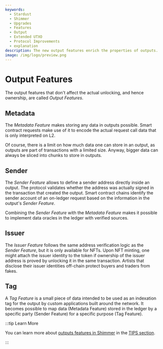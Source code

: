 ```yaml
---
keywords:
  - Stardust
  - Shimmer
  - Upgrades
  - Features
  - Output
  - Extended UTXO
  - Protocol Improvements
  - explanation
description: The new output features enrich the properties of outputs.
image: /img/logo/preview.png
---
```


# Output Features

The output features that don't affect the actual unlocking, and hence ownership, are called _Output Features_.

## Metadata

The _Metadata Feature_ makes storing any data in outputs possible. Smart contract requests make use of it to encode
the actual request call data that is only interpreted on L2.

Of course, there is a limit on how much data one can store in an output, as outputs are part of transactions with
a limited size. Anyway, bigger data can always be sliced into chunks to store in outputs.

## Sender

The _Sender Feature_ allows to define a sender address directly inside an output. The protocol validates whether the address was actually signed in the transaction that created the output. Smart contract chains identify the
sender account of an on-ledger request based on the information in the output's _Sender Feature_.

Combining the _Sender Feature_ with the _Metadata Feature_ makes it possible to implement data oracles in the ledger with verified sources.

## Issuer

The _Issuer Feature_ follows the same address verification logic as the _Sender Feature_, but it is only available for
NFTs. Upon NFT minting, one might attach the issuer identity to the token if ownership of the issuer address is
proved by unlocking it in the same transaction. Artists that disclose their issuer identities off-chain protect buyers and traders from fakes.

## Tag

A _Tag Feature_ is a small piece of data intended to be used as an indexation tag for the output by custom applications
built around the network. It becomes possible to map data (Metadata Feature) stored in the ledger by a specific party
(Sender Feature) for a specific purpose (Tag Feature).

:::tip Learn More

You can learn more about [outputs features in Shimmer](https://wiki.iota.org/tips/tips/TIP-0018/#nft-locking--unlocking)
in the [TIPS section](../tips.md).

:::
